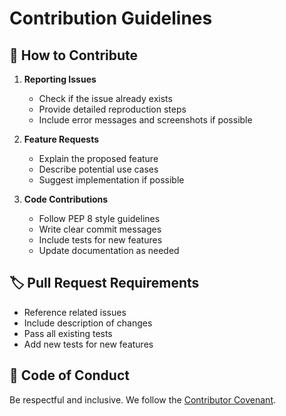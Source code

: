 # Contribution Guidelines

## 🤝 How to Contribute

1. **Reporting Issues**
   - Check if the issue already exists
   - Provide detailed reproduction steps
   - Include error messages and screenshots if possible

2. **Feature Requests**
   - Explain the proposed feature
   - Describe potential use cases
   - Suggest implementation if possible

3. **Code Contributions**
   - Follow PEP 8 style guidelines
   - Write clear commit messages
   - Include tests for new features
   - Update documentation as needed

## 🏷 Pull Request Requirements
- Reference related issues
- Include description of changes
- Pass all existing tests
- Add new tests for new features

## 📜 Code of Conduct
Be respectful and inclusive. We follow the [Contributor Covenant](https://www.contributor-covenant.org/).
